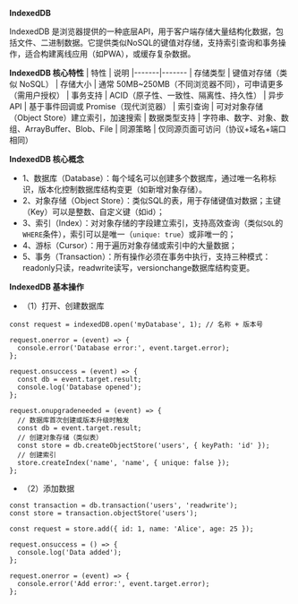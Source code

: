 **IndexedDB**

IndexedDB 是浏览器提供的一种底层API，用于客户端存储大量结构化数据，包括文件、二进制数据。它提供类似NoSQL的键值对存储，支持索引查询和事务操作，适合构建离线应用（如PWA），或缓存复杂数据。

**IndexedDB 核心特性**
| 特性	| 说明
|-------|-------
| 存储类型	| 键值对存储（类似 NoSQL）
| 存储大小	| 通常 50MB~250MB（不同浏览器不同），可申请更多（需用户授权）
| 事务支持	| ACID（原子性、一致性、隔离性、持久性）
| 异步 API	| 基于事件回调或 Promise（现代浏览器）
| 索引查询	| 可对对象存储（Object Store）建立索引，加速搜索
| 数据类型支持	| 字符串、数字、对象、数组、ArrayBuffer、Blob、File
| 同源策略	| 仅同源页面可访问（协议+域名+端口相同）

**IndexedDB 核心概念**
- 1、数据库（Database）：每个域名可以创建多个数据库，通过唯一名称标识，版本化控制数据库结构变更（如新增对象存储）。
- 2、对象存储（Object Store）：类似SQL的表，用于存储键值对数据；主键（Key）可以是整数、自定义键（如id）；
- 3、索引（Index）：对对象存储的字段建立索引，支持高效查询（类似`SQL`的`WHERE`条件），索引可以是唯一（`unique: true`）或非唯一的；
- 4、游标（Cursor）：用于遍历对象存储或索引中的大量数据；
- 5、事务（Transaction）：所有操作必须在事务中执行，支持三种模式：readonly只读，readwrite读写，versionchange数据库结构变更。

**IndexedDB 基本操作**
- （1）打开、创建数据库
```
const request = indexedDB.open('myDatabase', 1); // 名称 + 版本号

request.onerror = (event) => {
  console.error('Database error:', event.target.error);
};

request.onsuccess = (event) => {
  const db = event.target.result;
  console.log('Database opened');
};

request.onupgradeneeded = (event) => {
  // 数据库首次创建或版本升级时触发
  const db = event.target.result;
  // 创建对象存储（类似表）
  const store = db.createObjectStore('users', { keyPath: 'id' });
  // 创建索引
  store.createIndex('name', 'name', { unique: false });
};
```
- （2）添加数据
```
const transaction = db.transaction('users', 'readwrite');
const store = transaction.objectStore('users');

const request = store.add({ id: 1, name: 'Alice', age: 25 });

request.onsuccess = () => {
  console.log('Data added');
};

request.onerror = (event) => {
  console.error('Add error:', event.target.error);
};
```
